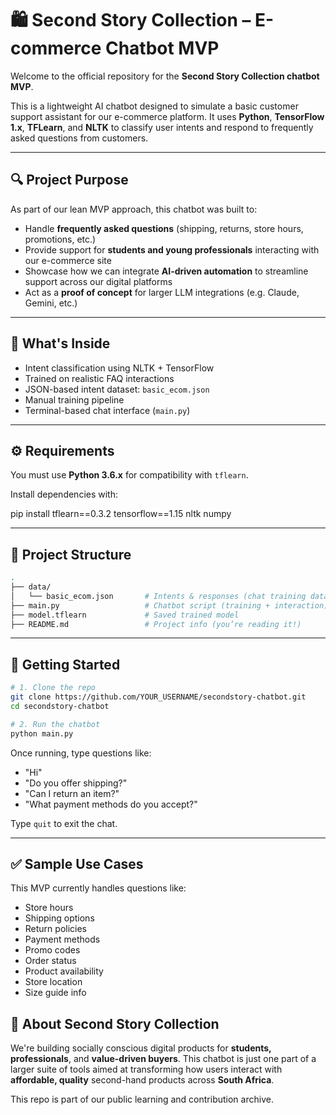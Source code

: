 # 🛍️ Second Story Collection – E-commerce Chatbot MVP

Welcome to the official repository for the **Second Story Collection chatbot MVP**.

This is a lightweight AI chatbot designed to simulate a basic customer support assistant for our e-commerce platform. It uses **Python**, **TensorFlow 1.x**, **TFLearn**, and **NLTK** to classify user intents and respond to frequently asked questions from customers.

---

## 🔍 Project Purpose

As part of our lean MVP approach, this chatbot was built to:

- Handle **frequently asked questions** (shipping, returns, store hours, promotions, etc.)
- Provide support for **students and young professionals** interacting with our e-commerce site
- Showcase how we can integrate **AI-driven automation** to streamline support across our digital platforms
- Act as a **proof of concept** for larger LLM integrations (e.g. Claude, Gemini, etc.)

---

## 🧠 What's Inside

- Intent classification using NLTK + TensorFlow
- Trained on realistic FAQ interactions
- JSON-based intent dataset: `basic_ecom.json`
- Manual training pipeline
- Terminal-based chat interface (`main.py`)

---

## ⚙️ Requirements

You must use **Python 3.6.x** for compatibility with `tflearn`.

Install dependencies with:

pip install tflearn==0.3.2 tensorflow==1.15 nltk numpy

---

## 📂 Project Structure

```bash
.
├── data/
│   └── basic_ecom.json       # Intents & responses (chat training data)
├── main.py                   # Chatbot script (training + interaction)
├── model.tflearn             # Saved trained model
├── README.md                 # Project info (you’re reading it!)
```

---

## 🚀 Getting Started

```bash
# 1. Clone the repo
git clone https://github.com/YOUR_USERNAME/secondstory-chatbot.git
cd secondstory-chatbot

# 2. Run the chatbot
python main.py
```

Once running, type questions like:

* "Hi"
* "Do you offer shipping?"
* "Can I return an item?"
* "What payment methods do you accept?"

Type `quit` to exit the chat.

---

## ✅ Sample Use Cases

This MVP currently handles questions like:

* Store hours
* Shipping options
* Return policies
* Payment methods
* Promo codes
* Order status
* Product availability
* Store location
* Size guide info


## 🙌 About Second Story Collection

We're building socially conscious digital products for **students, professionals**, and **value-driven buyers**. This chatbot is just one part of a larger suite of tools aimed at transforming how users interact with **affordable, quality** second-hand products across **South Africa**.

This repo is part of our public learning and contribution archive.
